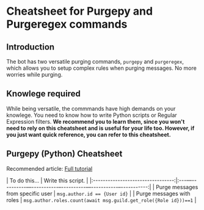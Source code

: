 # Cheatsheet for Purgepy and Purgeregex commands

## Introduction

The bot has two versatile purging commands, `purgepy` and `purgeregex`, which allows you to setup complex rules when purging messages. No more worries while purging.

## Knowlege required

While being versatile, the commmands have high demands on your knowlege. You need to know how to write Python scripts or Regular Expression filters. **We recommend you to learn them, since you won't need to rely on this cheatsheet and is useful for your life too. However, if you just want quick reference, you can refer to this cheatsheet.**

## Purgepy (Python) Cheatsheet

Recommended article: [Full tutorial](https://discordpy.readthedocs.io/en/latest/api.html#message)

|           To do this…             |                        Write this script.                        |
|:---------------------------------:|:---––----------––-----------–----------––-----------–-----------:|
| Purge messages from specific user |                   `msg.author.id == {User id}`                   |
|     Purge messages with roles     | `msg.author.roles.count(await msg.guild.get_role({Role id}))==1` |
